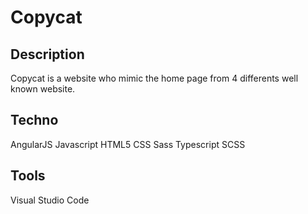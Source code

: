 # Copycat

## Description

Copycat is a website who mimic the home page from 4 differents well known website.

## Techno

AngularJS Javascript HTML5 CSS Sass Typescript SCSS

## Tools

Visual Studio Code
